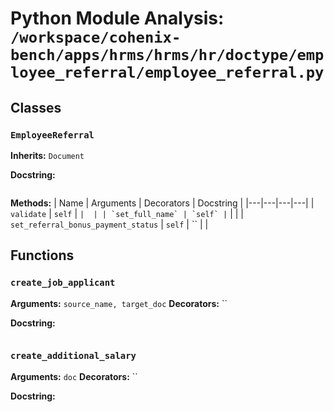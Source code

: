 # Python Module Analysis: `/workspace/cohenix-bench/apps/hrms/hrms/hr/doctype/employee_referral/employee_referral.py`

## Classes

### `EmployeeReferral`
**Inherits:** `Document`


**Docstring:**
```

```

**Methods:**
| Name | Arguments | Decorators | Docstring |
|---|---|---|---|
| `validate` | `self` | `` |  |
| `set_full_name` | `self` | `` |  |
| `set_referral_bonus_payment_status` | `self` | `` |  |





## Functions

### `create_job_applicant`
**Arguments:** `source_name, target_doc`
**Decorators:** ``

**Docstring:**
```

```
### `create_additional_salary`
**Arguments:** `doc`
**Decorators:** ``

**Docstring:**
```

```


